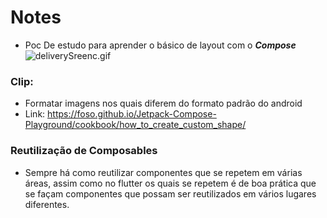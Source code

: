 # Notes
- Poc De estudo para aprender o básico de layout com o **_Compose_**
![deliverySreenc.gif](..%2F..%2FdeliverySreenc.gif)

### Clip:

- Formatar imagens nos quais diferem do formato padrão do android
- Link: https://foso.github.io/Jetpack-Compose-Playground/cookbook/how_to_create_custom_shape/

### Reutilização de Composables

- Sempre há como reutilizar componentes que se repetem em várias áreas, assim como no flutter os
  quais se repetem é de boa prática que se façam componentes que possam ser reutilizados em vários
  lugares diferentes.
